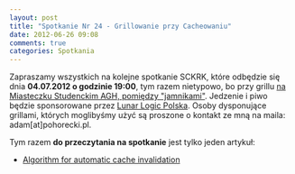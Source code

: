 ```yaml
---
layout: post
title: "Spotkanie Nr 24 - Grillowanie przy Cacheowaniu"
date: 2012-06-26 09:08
comments: true
categories: Spotkania
---
```


Zapraszamy wszystkich na kolejne spotkanie SCKRK, które odbędzie się dnia **04.07.2012 o godzinie 19:00**, tym razem nietypowo, bo przy grillu [na Miasteczku Studenckim AGH, pomiędzy "jamnikami"][mapka]. Jedzenie i piwo będzie sponsorowane przez [Lunar Logic Polska][llp]. Osoby dysponujące grillami, których moglibyśmy użyć są proszone o kontakt ze mną na maila: adam[at]pohorecki.pl.

Tym razem **do przeczytania na spotkanie** jest tylko jeden artykuł:

* [Algorithm for automatic cache invalidation][caching]

[llp]: http://lunarlogicpolska.com/
[mapka]: http://goo.gl/maps/xHDI
[caching]: https://groups.google.com/forum/#!msg/memcached/OiScvRbGaU8/C1vny7DiGakJ
